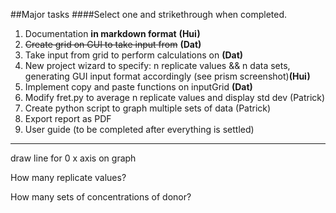 ##Major tasks 
####Select one and strikethrough when completed.

1. Documentation **in markdown format**  **(Hui)**
2. ~~Create grid on GUI to take input from~~ **(Dat)**
3. Take input from grid to perform calculations on **(Dat)**
4. New project wizard to specify: n replicate values && n data sets, generating GUI input format accordingly (see prism screenshot)**(Hui)**
5. Implement copy and paste functions on inputGrid **(Dat)**
6. Modify fret.py to average n replicate values and display std dev (Patrick)
7. Create python script to graph multiple sets of data (Patrick)
8. Export report as PDF
9. User guide (to be completed after everything is settled)






-----------------------------
draw line for 0 x axis on graph

How many replicate values?

How many sets of concentrations of donor?
